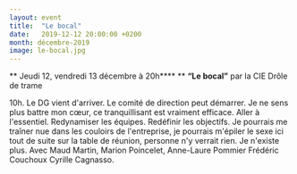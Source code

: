 ```yaml
---
layout: event
title:  "Le bocal"
date:   2019-12-12 20:00:00 +0200
month: décembre-2019
image: le-bocal.jpg
---
```


**
Jeudi 12, vendredi 13 décembre à 20h****  ** **“Le bocal”** par la CIE Drôle de trame 

 10h. Le DG vient d'arriver. Le comité de direction peut démarrer. Je ne sens plus battre mon cœur, ce tranquillisant est vraiment efficace. Aller à l'essentiel. Redynamiser les équipes. Redéfinir les objectifs. Je pourrais me traîner nue dans les couloirs de l'entreprise, je pourrais m'épiler le sexe ici tout de suite sur la table de réunion, personne n'y verrait rien. Je n'existe plus. Avec Maud Martin, Marion Poincelet, Anne-Laure Pommier Frédéric Couchoux Cyrille Cagnasso.